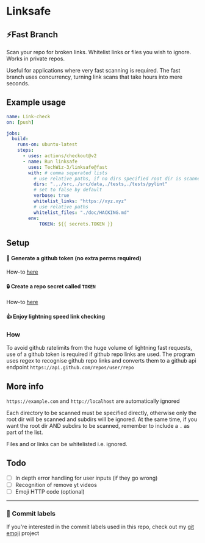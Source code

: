 # Linksafe

## ⚡Fast Branch

Scan your repo for broken links. Whitelist links or files you wish to ignore. Works in private repos.  

Useful for applications where very fast scanning is required. The fast branch uses concurrency, turning link scans that take hours into mere seconds.  

## Example usage
```yaml
name: Link-check
on: [push]

jobs:
  build:
    runs-on: ubuntu-latest
    steps:
      - uses: actions/checkout@v2
      - name: Run linksafe
        uses: TechWiz-3/linksafe@fast
        with: # comma seperated lists
          # use relative paths, if no dirs specified root dir is scanned
          dirs: ".,./src,./src/data,./tests,./tests/pylint"
          # set to false by default
          verbose: true
          whitelist_links: "https://xyz.xyz"
          # use relative paths
          whitelist_files: "./doc/HACKING.md"
        env:
            TOKEN: ${{ secrets.TOKEN }}
```

## Setup

#### :key: Generate a github token (no extra perms required)
How-to [here](https://docs.github.com/en/authentication/keeping-your-account-and-data-secure/creating-a-personal-access-token)

#### :lock: Create a repo secret called `TOKEN`
How-to [here](https://docs.github.com/en/actions/security-guides/encrypted-secrets#creating-encrypted-secrets-for-a-repository)

#### :thumbsup: Enjoy lightning speed link checking

### How

To avoid github ratelimits from the huge volume of lightning fast requests, use of a github token is required if github repo links are used. The program uses regex to recognise github repo links and converts them to a github api endpoint `https://api.github.com/repos/user/repo`

## More info

`https://example.com` and `http://localhost` are automatically ignored  

Each directory to be scanned must be specified directly, otherwise only the root dir will be scanned and subdirs will be ignored. At the same time, if you want the root dir AND subdirs to be scanned, remember to include a `.` as part of the list.  

Files and or links can be whitelisted i.e. ignored.  

## Todo
- [ ] In depth error handling for user inputs (if they go wrong)
- [ ] Recognition of remove yt videos
- [ ] Emoji HTTP code (optional)

---
### 🎉 Commit labels
If you're interested in the commit labels used in this repo, check out my [git emoji](https://github.com/TechWiz-3/git-commit-emojis) project
